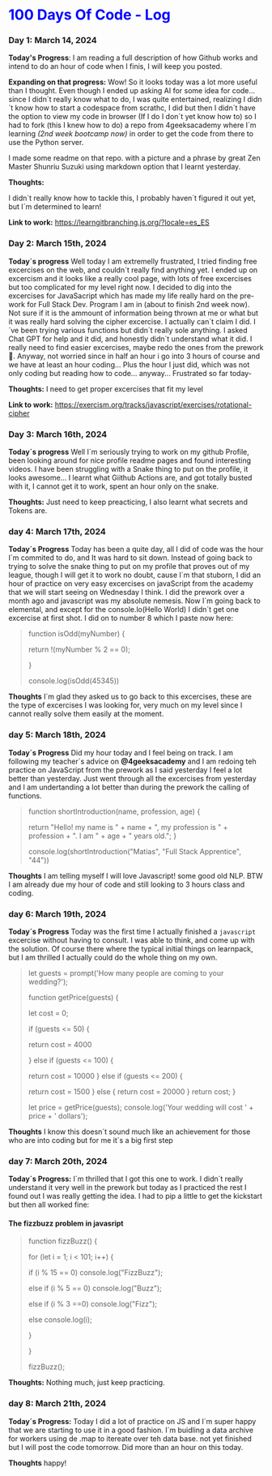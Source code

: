 <h1 style="color: blue;">100 Days Of Code - Log</h1>

### Day 1: March 14, 2024

**Today's Progress**: I am reading a full description of how Github works and intend to do an hour of code when I finis, I will keep you  posted. 

**Expanding on that progress:** 
Wow! So it looks today was a lot more useful than I thought. Even though I ended up asking AI for some idea for code... since I didn´t really know what to do, I was quite entertained, realizing I didn´t know how to start a codespace from scrathc, I did but then I didn´t have the option to view my code in browser (If I do I don´t yet know how to) so I had to fork (this I knew how to do) a repo from 4geeksacademy where I´m learning *(2nd week bootcamp now)* in order to get the code from there to use the Python server. 

I made some readme on that repo. with a picture and a phrase by great Zen Master Shunriu Suzuki using markdown option that I learnt yesterday. 

**Thoughts:** 

I didn´t really know how to tackle this, I probably haven´t figured it out yet, but I´m determined to learn!


**Link to work:** https://learngitbranching.js.org/?locale=es_ES


### Day 2: March 15th, 2024

**Today´s progress** Well today I am extremelly frustrated, I tried finding free excercises on the web, and couldn´t really find anything yet. 
I ended up on excercism and it looks like a really cool page, with lots of free excercises but too complicated for my level right now. 
I decided to dig into the excercises for JavaSacript which has made my life really hard on the pre-work for Full Stack Dev. Program I am in (about to finish 2nd week now). Not sure if it is the ammount of information being thrown at me or what but it was really hard solving the cipher excercise. I actually can´t claim I did. I´ve been trying various functions but didn´t really sole anything. I asked Chat GPT for help and it did, and honestly didn´t understand what it did. I really need to find easier excercises, maybe redo the ones from the prework🤔.
Anyway, not worried since in half an hour i go into 3 hours of course and we have at least an hour coding... Plus the hour I just did, which was not only coding but reading how to code... anyway...
Frustrated so far today-

**Thoughts:**
I need to get proper excercises that fit my level

**Link to work:** https://exercism.org/tracks/javascript/exercises/rotational-cipher

### Day 3: March 16th, 2024

**Today´s progress** Well I´m seriously trying to work on my github Profile, been looking around for nice profile readme pages and found interesting videos. 
I have been struggling with a Snake thing to put on the profile, it looks awesome... I learnt what Giithub Actions are, and got totally busted with it, I cannot get it to work, spent an hour only on the snake. 

**Thoughts:**
Just need to keep preacticing, I also learnt what secrets and Tokens are.

### day 4: March 17th, 2024

**Today´s Progress** Today has been a quite day, all I did of code was the hour I´m commited to do, and It was hard to sit down. Instead of going back to trying to solve the snake thing to put on my profile that proves out of my league, though I will get it to work no doubt, cause I´m that stuborn, I did an hour of practice on very easy excercises on javaScript from the academy that we will start seeing on Wednesday I think. I did the prework over a month ago and javascript was my absolute nemesis. Now I´m going back to elemental, and except for the console.lo(Hello World) I didn´t get one excercise at first shot. I did on to number 8 which I paste now here:

> function isOdd(myNumber) {
>
> 	return !(myNumber % 2 == 0);
>
> }
> 
> console.log(isOdd(45345))

**Thoughts** I´m glad they asked us to go back to this excercises, these are the type of excercises I was looking for, very much on my level since I cannot really solve them easily at the moment. 

### day 5: March 18th, 2024

**Today´s Progress** Did my hour today and I feel being on track. I am following my teacher´s advice on **@4geeksacademy** and I am redoing teh practice on JavaScript from the prework as I said yesterday I feel a lot better than yesterday. Just went through all the excercises from yesterday and I am undertanding a lot better than during the prework the calling of functions. 

> function shortIntroduction(name, profession, age) {
>
>  return "Hello! my name is " + name + ", my profession is " + profession + ". I am " + age + " years old.";
}
>
> console.log(shortIntroduction("Matias", "Full Stack Apprentice", "44"))

**Thoughts** I am telling myself I will love Javascript! some good old NLP.
BTW I am already due my hour of code and still looking to 3 hours class and coding. 

### day 6: March 19th, 2024

**Today´s Progress** Today was the first time I actually finished a `javascript` excercise without having to consult. I was able to think, and come up with the solution. 
Of course there where the typical initial things on learnpack, but I am thrilled I actually could do the whole thing on my own. 

> let guests = prompt('How many people are coming to your wedding?');
>
> function getPrice(guests) {
> 
>    let cost = 0;
> 
>   if (guests <= 50) {
>
> return cost = 4000
> 
>   } 
>   else if (guests <= 100) {
> 
> return cost = 10000
>  }
>  else if (guests <= 200) {
> 
> return cost = 1500
>  }
> else {
>  return cost = 20000
>  }
> return cost;
> }
>
> let price = getPrice(guests);
> console.log('Your wedding will cost ' + price + ' dollars');

**Thoughts** I know this doesn´t sound much like an achievement for those who are into coding but for me it´s a big first step

### day 7: March 20th, 2024

**Today´s Progress:** I´m thrilled that I got this one to work. I didn´t really understand it very well in the prework but today as I practiced the rest I found out I was really getting the idea. I had to pip a little to get the kickstart but then all worked fine:

#### The fizzbuzz problem in javasript

> function fizzBuzz() {  
>
>	for (let i = 1; i < 101; i++) {
> 
>	if (i % 15 == 0) console.log("FizzBuzz"); 
>
>	else if (i % 5 == 0) console.log("Buzz");
> 
>	else if (i % 3 ==0) console.log("Fizz");
> 
>	else console.log(i);
> 
>	}
> 
> }
>
> fizzBuzz();

**Thoughts:** Nothing much, just keep practicing. 

### day 8: March 21th, 2024

**Today´s Progress:** Today I did a lot of practice on JS and I´m super happy that we are starting to use it in a good fashion. I´m buidling a data archive for workers using de .map to itereate over teh data base. not yet finished but I will post the code tomorrow. Did more than an hour on this today. 

**Thoughts** happy!
